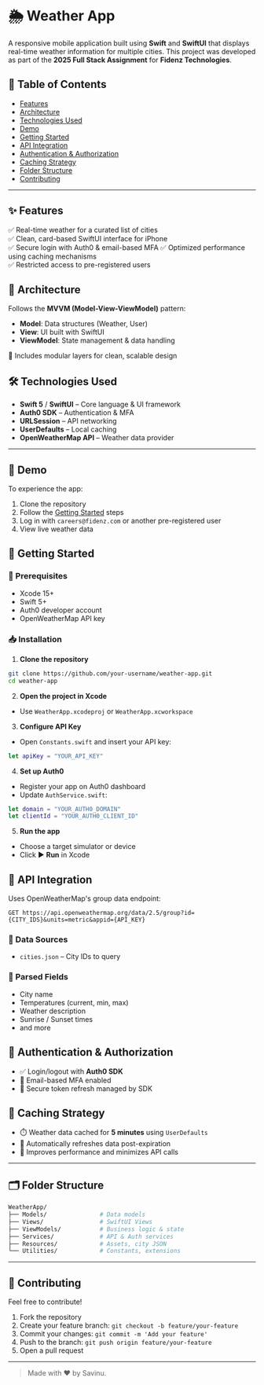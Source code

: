 
# 🌦️ Weather App

A responsive mobile application built using **Swift** and **SwiftUI** that displays real-time weather information for multiple cities. This project was developed as part of the **2025 Full Stack Assignment** for **Fidenz Technologies**.

## 📑 Table of Contents
- [Features](#-features)
- [Architecture](#-architecture)
- [Technologies Used](#-technologies-used)
- [Demo](#-demo)
- [Getting Started](#-getting-started)
- [API Integration](#-api-integration)
- [Authentication & Authorization](#-authentication--authorization)
- [Caching Strategy](#-caching-strategy)
- [Folder Structure](#-folder-structure)
- [Contributing](#-contributing)

---

## ✨ Features

✅ Real-time weather for a curated list of cities  
✅ Clean, card-based SwiftUI interface for iPhone  
✅ Secure login with Auth0 & email-based MFA
✅ Optimized performance using caching mechanisms  
✅ Restricted access to pre-registered users

## 🧱 Architecture

Follows the **MVVM (Model-View-ViewModel)** pattern:

- **Model**: Data structures (Weather, User)
- **View**: UI built with SwiftUI
- **ViewModel**: State management & data handling

🔧 Includes modular layers for clean, scalable design

## 🛠️ Technologies Used

- **Swift 5** / **SwiftUI** – Core language & UI framework  
- **Auth0 SDK** – Authentication & MFA  
- **URLSession** – API networking  
- **UserDefaults** – Local caching  
- **OpenWeatherMap API** – Weather data provider

---

## 🎥 Demo

To experience the app:

1. Clone the repository
2. Follow the [Getting Started](#-getting-started) steps
3. Log in with `careers@fidenz.com` or another pre-registered user
4. View live weather data

## 🚀 Getting Started

### 🔧 Prerequisites
- Xcode 15+
- Swift 5+
- Auth0 developer account
- OpenWeatherMap API key

### 📥 Installation

1. **Clone the repository**
```bash
git clone https://github.com/your-username/weather-app.git
cd weather-app
```

2. **Open the project in Xcode**
- Use `WeatherApp.xcodeproj` or `WeatherApp.xcworkspace`

3. **Configure API Key**
- Open `Constants.swift` and insert your API key:
```swift
let apiKey = "YOUR_API_KEY"
```

4. **Set up Auth0**
- Register your app on Auth0 dashboard
- Update `AuthService.swift`:
```swift
let domain = "YOUR_AUTH0_DOMAIN"
let clientId = "YOUR_AUTH0_CLIENT_ID"
```

5. **Run the app**
- Choose a target simulator or device
- Click ▶️ **Run** in Xcode

## 🔌 API Integration

Uses OpenWeatherMap's group data endpoint:
```http
GET https://api.openweathermap.org/data/2.5/group?id={CITY_IDS}&units=metric&appid={API_KEY}
```

### 📂 Data Sources
- `cities.json` – City IDs to query

### 🧾 Parsed Fields
- City name
- Temperatures (current, min, max)
- Weather description
- Sunrise / Sunset times
- and more

## 🔐 Authentication & Authorization

- ✅ Login/logout with **Auth0 SDK**  
- 🔐 Email-based MFA enabled  
- 🔄 Secure token refresh managed by SDK

## 🧠 Caching Strategy

- ⏱️ Weather data cached for **5 minutes** using `UserDefaults`
- 🔄 Automatically refreshes data post-expiration
- 🚀 Improves performance and minimizes API calls

---

## 🗂️ Folder Structure

```bash
WeatherApp/
├── Models/               # Data models
├── Views/                # SwiftUI Views
├── ViewModels/           # Business logic & state
├── Services/             # API & Auth services
├── Resources/            # Assets, city JSON
└── Utilities/            # Constants, extensions
```

---

## 🤝 Contributing

Feel free to contribute!

1. Fork the repository
2. Create your feature branch: `git checkout -b feature/your-feature`
3. Commit your changes: `git commit -m 'Add your feature'`
4. Push to the branch: `git push origin feature/your-feature`
5. Open a pull request

---

> Made with ❤️ by Savinu.
